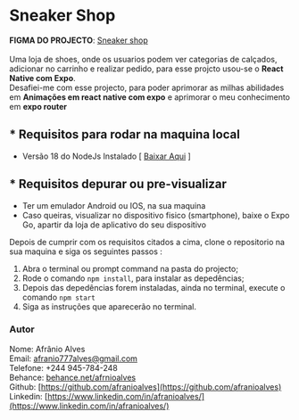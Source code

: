 # Sneaker Shop
<b>FIGMA DO PROJECTO</b>: <a href="https://www.figma.com/design/3fi5hgGLVWNClu0zhtrVVY/Sneakers-App?node-id=58-5039&t=Z86KE778MzuAkBun-1">Sneaker shop</a><br /><br>
Uma loja de shoes, onde os usuarios podem ver categorias de calçados, adicionar no carrinho e realizar pedido, para esse projcto usou-se o <b>React Native com Expo</b>. <br />
Desafiei-me com esse projecto, para poder aprimorar as milhas abilidades em <strong>Animações em react native com expo</strong> e aprimorar o meu conhecimento em <strong>expo router</strong>

## * Requisitos para rodar na maquina local
<ul>
    <li>Versão 18 do NodeJs Instalado [ <a href="https://nodejs.org/pt/download/prebuilt-installer" target="blank"> Baixar Aqui</a> ]</li>
</ul>

## * Requisitos depurar ou pre-visualizar 

<ul>
    <li>Ter um emulador Android ou IOS, na sua maquina</li>
     <li>Caso queiras, visualizar no dispositivo fisico (smartphone), baixe o Expo Go, apartir da loja de aplicativo do seu dispositivo</li>
    
</ul>


Depois de cumprir com os requisitos citados a cima, clone o repositorio na sua maquina e siga os seguintes passos :

<ol>
    <li>Abra o terminal ou prompt command na pasta do projecto;</li>
    <li>Rode o comando <code>npm install</code>, para instalar as depedências;</li>
    <li>Depois das depedências forem instaladas, ainda no terminal, execute o comando <code>npm start</code></li>
    <li>Siga as instruções que aparecerão no terminal.</li>
    
</ol>


### Autor

Nome: Afrânio Alves<br />
Email: afranio777alves@gmail.com<br />
Telefone: +244 945-784-248<br />
Behance: [behance.net/afrnioalves](behance.net/afrnioalves)<br />
Github: [https://github.com/afranioalves](https://github.com/afranioalves)<br />
Linkedin: [https://www.linkedin.com/in/afranioalves/](https://www.linkedin.com/in/afranioalves/)
